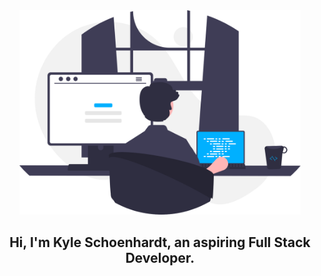 <div style="text-align:center">
    <img src="images/programmer.svg" width="450px">
    <h2>Hi, I'm Kyle Schoenhardt, an aspiring Full Stack Developer.</h2>
</div>
